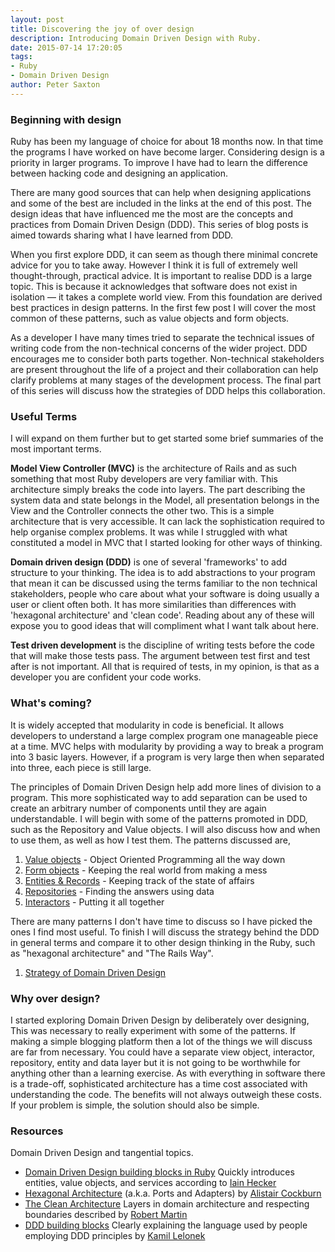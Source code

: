 ```yaml
---
layout: post
title: Discovering the joy of over design
description: Introducing Domain Driven Design with Ruby.
date: 2015-07-14 17:20:05
tags:
- Ruby
- Domain Driven Design
author: Peter Saxton
---
```


### Beginning with design

Ruby has been my language of choice for about 18 months now. In that time the programs I have worked on have become larger. Considering design is a priority in larger programs. To improve I have had to learn the difference between hacking code and designing an application.

There are many good sources that can help when designing applications and some of the best are included in the links at the end of this post. The design ideas that have influenced me the most are the concepts and practices from Domain Driven Design (DDD). This series of blog posts is aimed towards sharing what I have learned from DDD.

When you first explore DDD, it can seem as though there minimal concrete advice for you to take away. However I think it is full of extremely well thought-through, practical advice. It is important to realise DDD is a large topic. This is because it acknowledges that software does not exist in isolation — it takes a complete world view. From this foundation are derived best practices in design patterns. In the first few post I will cover the most common of these patterns, such as value objects and form objects.

As a developer I have many times tried to separate the technical issues of writing code from the non-technical concerns of the wider project. DDD encourages me to consider both parts together. Non-technical stakeholders are present throughout the life of a project and their collaboration can help clarify problems at many stages of the development process. The final part of this series will discuss how the strategies of DDD helps this collaboration.

### Useful Terms

I will expand on them further but to get started some brief summaries of the most important terms.

**Model View Controller (MVC)** is the architecture of Rails and as such something that most Ruby developers are very familiar with. This architecture simply breaks the code into layers. The part describing the system data and state belongs in the Model, all presentation belongs in the View and the Controller connects the other two. This is a simple architecture that is very accessible. It can lack the sophistication required to help organise complex problems. It was while I struggled with what constituted a model in MVC that I started looking for other ways of thinking.

**Domain driven design (DDD)** is one of several 'frameworks' to add structure to your thinking. The idea is to add abstractions to your program that mean it can be discussed using the terms familiar to the non technical stakeholders, people who care about what your software is doing usually a user or client often both. It has more similarities than differences with 'hexagonal architecture' and 'clean code'. Reading about any of these will expose you to good ideas that will compliment what I want talk about here.

**Test driven development** is the discipline of writing tests before the code that will make those tests pass. The argument between test first and test after is not important. All that is required of tests, in my opinion, is that as a developer you are confident your code works.

### What's coming?

It is widely accepted that modularity in code is beneficial. It allows developers to understand a large complex program one manageable piece at a time. MVC helps with modularity by providing a way to break a program into 3 basic layers. However, if a program is very large then when separated into three, each piece is still large.

The principles of Domain Driven Design help add more lines of division to a program. This more sophisticated way to add separation can be used to create an arbitrary number of components until they are again understandable. I will begin with some of the patterns promoted in DDD, such as the Repository and Value objects. I will also discuss how and when to use them, as well as how I test them. The patterns discussed are,

1. [Value objects](/2015/07/15/value-objects-in-ruby.html) - Object Oriented Programming all the way down
2. [Form objects](/2015/07/23/application-border-control-with-ruby-form-objects.html) - Keeping the real world from making a mess
3. [Entities & Records](/2015/08/02/tackling-god-objects-in-ruby.html) - Keeping track of the state of affairs
4. [Repositories](/2015/08/09/untangle-your-domain-model-from-the-database.html) - Finding the answers using data
5. [Interactors](/2015/08/16/introducing-interactors-to-represent-getting-stuff-done.html) - Putting it all together

There are many patterns I don't have time to discuss so I have picked the ones I find most useful. To finish I will discuss the strategy behind the DDD in general terms and compare it to other design thinking in the Ruby, such as "hexagonal architecture" and "The Rails Way".

1. [Strategy of Domain Driven Design](/2015/08/20/domain-driven-design-where-the-real-value-lies.html)

### Why over design?

I started exploring Domain Driven Design by deliberately over designing, This was necessary to really experiment with some of the patterns. If making a simple blogging platform then a lot of the things we will discuss are far from necessary. You could have a separate view object, interactor, repository, entity and data layer but it is not going to be worthwhile for anything other than a learning exercise. As with everything in software there is a trade-off, sophisticated architecture has a time cost associated with understanding the code. The benefits will not always outweigh these costs. If your problem is simple, the solution should also be simple.

### Resources
Domain Driven Design and tangential topics.

- [Domain Driven Design building blocks in Ruby](http://www.iain.nl/domain-driven-design-building-blocks-in-ruby)
  Quickly introduces entities, value objects, and services according to [Iain Hecker](https://twitter.com/iain_nl)
- [Hexagonal Architecture](http://alistair.cockburn.us/Hexagonal+architecture)
  (a.k.a. Ports and Adapters) by [Alistair Cockburn](https://twitter.com/totheralistair)
- [The Clean Architecture](https://blog.8thlight.com/uncle-bob/2012/08/13/the-clean-architecture.html)
  Layers in domain architecture and respecting boundaries described by [Robert Martin](https://twitter.com/unclebobmartin)
- [DDD building blocks](https://medium.com/@KamilLelonek/ddd-building-blocks-for-ruby-developers-cdc6c25a80d2)
  Clearly explaining the language used by people employing DDD principles by [Kamil Lelonek](https://twitter.com/KamilLelonek)
